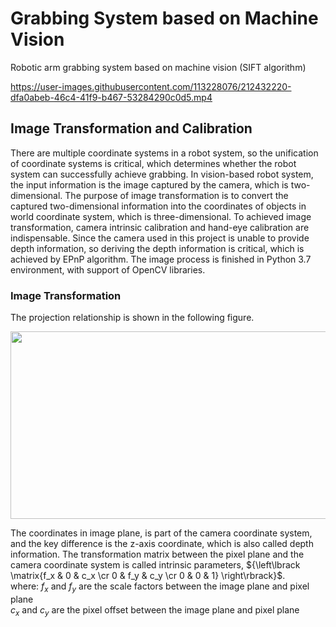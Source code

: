 # Grabbing System based on Machine Vision
Robotic arm grabbing system based on machine vision (SIFT algorithm)

https://user-images.githubusercontent.com/113228076/212432220-dfa0abeb-46c4-41f9-b467-53284290c0d5.mp4

## Image Transformation and Calibration
There are multiple coordinate systems in a robot system, so the unification of coordinate systems is critical, which determines whether the robot system can successfully achieve grabbing. In vision-based robot system, the input information is the image captured by the camera, which is two-dimensional. The purpose of image transformation is to convert the captured two-dimensional information into the coordinates of objects in world coordinate system, which is three-dimensional. To achieved image transformation, camera intrinsic calibration and hand-eye calibration are indispensable. Since the camera used in this project is unable to provide depth information, so deriving the depth information is critical, which is achieved by EPnP algorithm. The image process is finished in Python 3.7 environment, with support of OpenCV libraries. 

### Image Transformation
The projection relationship is shown in the following figure.

<p align="center">
  <img width="600" height="300" src="https://user-images.githubusercontent.com/113228076/223846542-7a62bcda-1884-47a8-8204-5e3735c4f53a.jpg">
</p>

The coordinates in image plane, is part of the camera coordinate system, and the key difference is the z-axis coordinate, which is also called depth information. The transformation matrix between the pixel plane and the camera coordinate system is called intrinsic parameters, ${\left\lbrack \matrix{f_x & 0 & c_x \cr 0 & f_y & c_y \cr 0 & 0 & 1} \right\rbrack}$.\
where: $f_x$ and $f_y$ are the scale factors between the image plane and pixel plane\
       $c_x$ and $c_y$ are the pixel offset between the image plane and pixel plane
